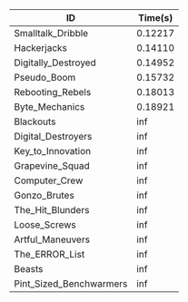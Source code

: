|ID|Time(s)|
|-|-|
|Smalltalk_Dribble|0.12217|
|Hackerjacks|0.14110|
|Digitally_Destroyed|0.14952|
|Pseudo_Boom|0.15732|
|Rebooting_Rebels|0.18013|
|Byte_Mechanics|0.18921|
|Blackouts|inf|
|Digital_Destroyers|inf|
|Key_to_Innovation|inf|
|Grapevine_Squad|inf|
|Computer_Crew|inf|
|Gonzo_Brutes|inf|
|The_Hit_Blunders|inf|
|Loose_Screws|inf|
|Artful_Maneuvers|inf|
|The_ERROR_List|inf|
|Beasts|inf|
|Pint_Sized_Benchwarmers|inf|

